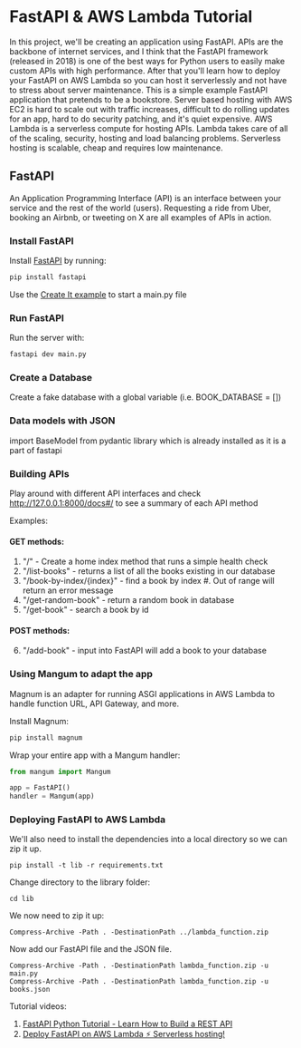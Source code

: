 # FastAPI & AWS Lambda Tutorial

In this project, we'll be creating an application using FastAPI. APIs are the backbone of internet services, and I think that the FastAPI framework (released in 2018) is one of the best ways for Python users to easily make custom APIs with high performance. After that you'll learn how to deploy your FastAPI on AWS Lambda so you can host it serverlessly and not have to stress about server maintenance. This is a simple example FastAPI application that pretends to be a bookstore. Server based hosting with AWS EC2 is hard to scale out with traffic increases, difficult to do rolling updates for an app, hard to do security patching, and it's quiet expensive. AWS Lambda is a serverless compute for hosting APIs. Lambda takes care of all of the scaling, security, hosting and load balancing problems. Serverless hosting is scalable, cheap and requires low maintenance.

## FastAPI
An Application Programming Interface (API) is an interface between your service and the rest of the world (users). Requesting a ride from Uber, booking an Airbnb, or tweeting on X are all examples of APIs in action.

### Install FastAPI

Install [FastAPI](https://fastapi.tiangolo.com/#installation) by running:
```sh
pip install fastapi
```
Use the [Create It example](https://fastapi.tiangolo.com/#create-it) to start a main.py file

### Run FastAPI
Run the server with:
```sh
fastapi dev main.py
```
### Create a Database
Create a fake database with a global variable (i.e. BOOK_DATABASE = [])

### Data models with JSON
import BaseModel from pydantic library which is already installed as it is a part of fastapi

### Building APIs
Play around with different API interfaces and check http://127.0.0.1:8000/docs#/ to see a summary of each API method

Examples:
#### GET methods:
1. "/" - Create a home index method that runs a simple health check
2. "/list-books" - returns a list of all the books existing in our database
3. "/book-by-index/{index}" - find a book by index #. Out of range will return an error message
4. "/get-random-book" - return a random book in database
5. "/get-book" - search a book by id

#### POST methods:
6. "/add-book" - input into FastAPI will add a book to your database 

### Using Mangum to adapt the app
Magnum is an adapter for running ASGI applications in AWS Lambda to handle function URL, API Gateway, and more. 

Install Magnum:
```sh
pip install magnum
```
Wrap your entire app with a Mangum handler:
```python
from mangum import Mangum

app = FastAPI()
handler = Mangum(app)
```

### Deploying FastAPI to AWS Lambda
We'll also need to install the dependencies into a local directory so we can zip it up.

```pwsh
pip install -t lib -r requirements.txt
```

Change directory to the library folder:
```pwsh
cd lib
```
We now need to zip it up:
```pwsh
Compress-Archive -Path . -DestinationPath ../lambda_function.zip
```

Now add our FastAPI file and the JSON file.

```pwsh
Compress-Archive -Path . -DestinationPath lambda_function.zip -u main.py
Compress-Archive -Path . -DestinationPath lambda_function.zip -u books.json
```
Tutorial videos:
1) [FastAPI Python Tutorial - Learn How to Build a REST API](https://www.youtube.com/watch?v=34cqrIp5ANg)
2) [Deploy FastAPI on AWS Lambda ⚡ Serverless hosting!](https://www.youtube.com/watch?v=RGIM4JfsSk0)
